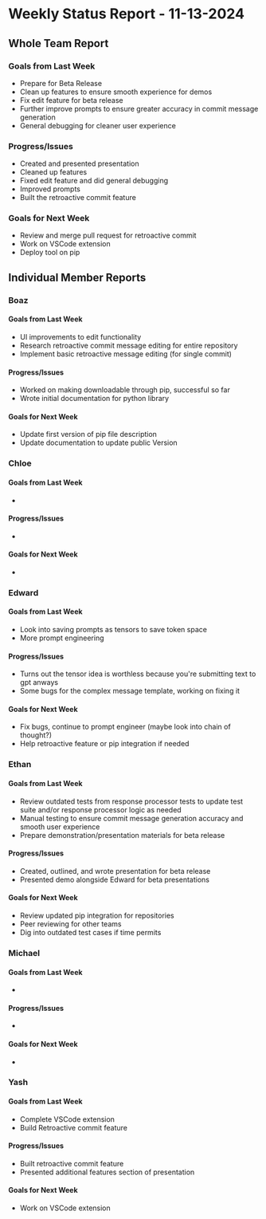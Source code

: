# Weekly Status Report - 11-13-2024

## Whole Team Report

### Goals from Last Week
- Prepare for Beta Release 
- Clean up features to ensure smooth experience for demos
- Fix edit feature for beta release
- Further improve prompts to ensure greater accuracy in commit message generation
- General debugging for cleaner user experience 

### Progress/Issues
- Created and presented presentation
- Cleaned up features
- Fixed edit feature and did general debugging
- Improved prompts
- Built the retroactive commit feature

### Goals for Next Week
- Review and merge pull request for retroactive commit
- Work on VSCode extension
- Deploy tool on pip

## Individual Member Reports

### Boaz

#### Goals from Last Week
- UI improvements to edit functionality
- Research retroactive commit message editing for entire repository
- Implement basic retroactive message editing (for single commit)

#### Progress/Issues
- Worked on making downloadable through pip, successful so far
- Wrote initial documentation for python library

#### Goals for Next Week
- Update first version of pip file description
- Update documentation to update public Version 

### Chloe

#### Goals from Last Week
- 

#### Progress/Issues
- 

#### Goals for Next Week
- 

### Edward

#### Goals from Last Week
- Look into saving prompts as tensors to save token space
- More prompt engineering 

#### Progress/Issues
- Turns out the tensor idea is worthless because you're submitting text to gpt anways
- Some bugs for the complex message template, working on fixing it

#### Goals for Next Week
- Fix bugs, continue to prompt engineer (maybe look into chain of thought?)
- Help retroactive feature or pip integration if needed

### Ethan

#### Goals from Last Week
- Review outdated tests from response processor tests to update test suite and/or
    response processor logic as needed
- Manual testing to ensure commit message generation accuracy and smooth user experience
- Prepare demonstration/presentation materials for beta release

#### Progress/Issues
- Created, outlined, and wrote presentation for beta release
- Presented demo alongside Edward for beta presentations

#### Goals for Next Week
- Review updated pip integration for repositories
- Peer reviewing for other teams
- Dig into outdated test cases if time permits 

### Michael

#### Goals from Last Week
- 

#### Progress/Issues
- 

#### Goals for Next Week
- 

### Yash

#### Goals from Last Week
- Complete VSCode extension
- Build Retroactive commit feature

#### Progress/Issues
- Built retroactive commit feature
- Presented additional features section of presentation

#### Goals for Next Week
- Work on VSCode extension
